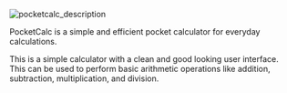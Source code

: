 
![pocketcalc_description](https://github.com/user-attachments/assets/8da85390-c5fb-486e-9902-da9ac91bdc3d)

PocketCalc is a simple and efficient pocket calculator for everyday calculations.

This is a simple calculator with a clean and good looking user interface. This can be used to perform basic arithmetic operations like addition, subtraction, multiplication, and division.
